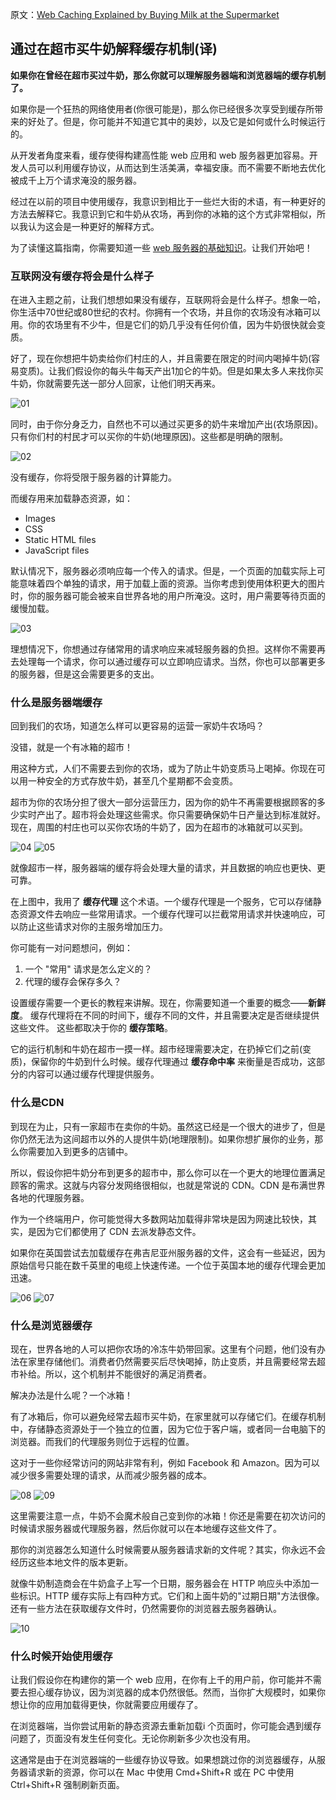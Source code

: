 原文：[Web Caching Explained by Buying Milk at the Supermarket
](https://dev.to/kbk0125/web-caching-explained-by-buying-milk-at-the-supermarket-9k4)

## 通过在超市买牛奶解释缓存机制(译)
**如果你在曾经在超市买过牛奶，那么你就可以理解服务器端和浏览器端的缓存机制了。**

如果你是一个狂热的网络使用者(你很可能是)，那么你已经很多次享受到缓存所带来的好处了。但是，你可能并不知道它其中的奥妙，以及它是如何或什么时候运行的。

从开发者角度来看，缓存使得构建高性能 web 应用和 web 服务器更加容易。开发人员可以利用缓存协议，从而达到生活美满，幸福安康。而不需要不断地去优化被成千上万个请求淹没的服务器。

经过在以前的项目中使用缓存，我意识到相比于一些烂大街的术语，有一种更好的方法去解释它。我意识到它和牛奶从农场，再到你的冰箱的这个方式非常相似，所以我认为这会是一种更好的解释方式。

为了读懂这篇指南，你需要知道一些 [web 服务器的基础知识](https://blog.codeanalogies.com/2018/04/26/web-servers-explained-by-running-a-microbrewery/)。让我们开始吧！

### 互联网没有缓存将会是什么样子
在进入主题之前，让我们想想如果没有缓存，互联网将会是什么样子。想象一哈，你生活中70世纪或80世纪的农村。你拥有一个农场，并且你的农场没有冰箱可以用。你的农场里有不少牛，但是它们的奶几乎没有任何价值，因为牛奶很快就会变质。

好了，现在你想把牛奶卖给你们村庄的人，并且需要在限定的时间内喝掉牛奶(容易变质)。让我们假设你的每头牛每天产出1加仑的牛奶。但是如果太多人来找你买牛奶，你就需要先送一部分人回家，让他们明天再来。

![01](./images/01_01.png)

同时，由于你分身乏力，自然也不可以通过买更多的奶牛来增加产出(农场原因)。只有你们村的村民才可以买你的牛奶(地理原因)。这些都是明确的限制。

![02](./images/01_02.png)

没有缓存，你将受限于服务器的计算能力。

而缓存用来加载静态资源，如：
- Images
- CSS
- Static HTML files
- JavaScript files

默认情况下，服务器必须响应每一个传入的请求。但是，一个页面的加载实际上可能意味着四个单独的请求，用于加载上面的资源。当你考虑到使用体积更大的图片时，你的服务器可能会被来自世界各地的用户所淹没。这时，用户需要等待页面的缓慢加载。

![03](./images/01_03.png)

理想情况下，你想通过存储常用的请求响应来减轻服务器的负担。这样你不需要再去处理每一个请求，你可以通过缓存可以立即响应请求。当然，你也可以部署更多的服务器，但是这会需要更多的支出。

### 什么是服务器端缓存
回到我们的农场，知道怎么样可以更容易的运营一家奶牛农场吗？

没错，就是一个有冰箱的超市！

用这种方式，人们不需要去到你的农场，或为了防止牛奶变质马上喝掉。你现在可以用一种安全的方式存放牛奶，甚至几个星期都不会变质。

超市为你的农场分担了很大一部分运营压力，因为你的奶牛不再需要根据顾客的多少实时产出了。超市将会处理这些需求。你只需要确保奶牛日产量达到标准就好。现在，周围的村庄也可以买你农场的牛奶了，因为在超市的冰箱就可以买到。

![04](./images/01_04.png)
![05](./images/01_05.png)

就像超市一样，服务器端的缓存将会处理大量的请求，并且数据的响应也更快、更可靠。

在上图中，我用了 **缓存代理** 这个术语。一个缓存代理是一个服务，它可以存储静态资源文件去响应一些常用请求。一个缓存代理可以拦截常用请求并快速响应，可以防止这些请求对你的主服务增加压力。

你可能有一对问题想问，例如：
1. 一个 "常用" 请求是怎么定义的？
2. 代理的缓存会保存多久？

设置缓存需要一个更长的教程来讲解。现在，你需要知道一个重要的概念——**新鲜度**。
缓存代理将在不同的时间下，缓存不同的文件，并且需要决定是否继续提供这些文件。
这些都取决于你的 **缓存策略**。

它的运行机制和牛奶在超市一摸一样。超市经理需要决定，在扔掉它们之前(变质)，保留你的牛奶到什么时候。缓存代理通过 **缓存命中率** 来衡量是否成功，这部分的内容可以通过缓存代理提供服务。

### 什么是CDN
到现在为止，只有一家超市在卖你的牛奶。虽然这已经是一个很大的进步了，但是你仍然无法为这间超市以外的人提供牛奶(地理限制)。如果你想扩展你的业务，那么你需要加入到更多的店铺中。

所以，假设你把牛奶分布到更多的超市中，那么你可以在一个更大的地理位置满足顾客的需求。这就与内容分发网络很相似，也就是常说的 CDN。CDN 是布满世界各地的代理服务器。

作为一个终端用户，你可能觉得大多数网站加载得非常块是因为网速比较快，其实，是因为它们都使用了 CDN 去派发静态文件。

如果你在英国尝试去加载缓存在弗吉尼亚州服务器的文件，这会有一些延迟，因为原始信号只能在数千英里的电缆上快速传递。一个位于英国本地的缓存代理会更加迅速。

![06](./images/01_06.jpeg)
![07](./images/01_07.png)

### 什么是浏览器缓存
现在，世界各地的人可以把你农场的冷冻牛奶带回家。这里有个问题，他们没有办法在家里存储他们。消费者仍然需要买后尽快喝掉，防止变质，并且需要经常去超市补给。所以，这个机制并不能很好的满足消费者。

解决办法是什么呢？一个冰箱！

有了冰箱后，你可以避免经常去超市买牛奶，在家里就可以存储它们。在缓存机制中，存储静态资源处于一个独立的位置，因为它位于客户端，或者同一台电脑下的浏览器。而我们的代理服务则位于远程的位置。

这对于一些你经常访问的网站非常有利，例如 Facebook 和 Amazon。因为可以减少很多需要处理的请求，从而减少服务器的成本。

![08](./images/01_08.png)
![09](./images/01_09.png)

这里需要注意一点，牛奶不会魔术般自己变到你的冰箱！你还是需要在初次访问的时候请求服务器或代理服务器，然后你就可以在本地缓存这些文件了。

那你的浏览器怎么知道什么时候需要从服务器请求新的文件呢？其实，你永远不会经历这些本地文件的版本更新。

就像牛奶制造商会在牛奶盒子上写一个日期，服务器会在 HTTP 响应头中添加一些标识。HTTP 缓存实际上有四种方式。它们和上面牛奶的"过期日期"方法很像。还有一些方法在获取缓存文件时，仍然需要你的浏览器去服务器确认。

![10](./images/01_10.png)

### 什么时候开始使用缓存
让我们假设你在构建你的第一个 web 应用，在你有上千的用户前，你可能并不需要去担心缓存协议，因为浏览器的成本仍然很低。然而，当你扩大规模时，如果你想让你的应用加载得更快，你就需要应用缓存了。

在浏览器端，当你尝试用新的静态资源去重新加载i 个页面时，你可能会遇到缓存问题了，页面没有发生任何变化。无论你刷新多少次也没有用。

这通常是由于在浏览器端的一些缓存协议导致。如果想跳过你的浏览器缓存，从服务器请求新的资源，你可以在 Mac 中使用 Cmd+Shift+R 或在 PC 中使用 Ctrl+Shift+R 强制刷新页面。